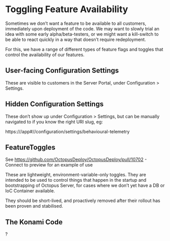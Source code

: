 # Toggling Feature Availability
Sometimes we don’t want a feature to be available to all customers, immediately upon deployment of the code. We may want to slowly trial an idea with some early alpha/beta-testers, or we might want a kill-switch to be able to react quickly in a way that doesn’t require redeployment.

For this, we have a range of different types of feature flags and toggles that control the availability of our features.

## User-facing Configuration Settings
These are visible to customers in the Server Portal, under Configuration > Settings.

## Hidden Configuration Settings
These don’t show up under Configuration > Settings, but can be manually navigated to if you know the right URI slug, eg:

https://<octopus-server>/app#/<space-id>/configuration/settings/behavioural-telemetry

## FeatureToggles
See https://github.com/OctopusDeploy/OctopusDeploy/pull/10702 - Connect to preview for an example of use

These are lightweight, environment-variable-only toggles. They are intended to be used to control things that happen in the startup and bootstrapping of Octopus Server, for cases where we don’t yet have a DB or IoC Container available.

They should be short-lived, and proactively removed after their rollout has been proven and stabilised.

## The Konami Code
?